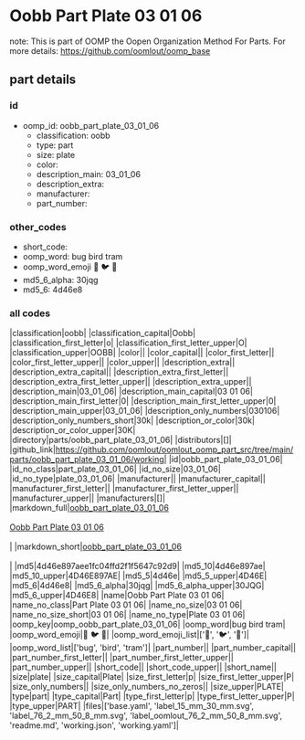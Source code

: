 # Oobb Part Plate 03 01 06  

note: This is part of OOMP the Oopen Organization Method For Parts. For more details: https://github.com/oomlout/oomp_base

##  part details





### id
* oomp_id: oobb_part_plate_03_01_06
  * classification: oobb
  * type: part
  * size: plate
  * color: 
  * description_main: 03_01_06
  * description_extra: 
  * manufacturer: 
  * part_number: 

### other_codes
* short_code: 
* oomp_word: bug bird tram
* oomp_word_emoji :bug: :bird: :tram:
* md5_6_alpha: 30jqg
* md5_6: 4d46e8

### all codes 
|classification|oobb|
|classification_capital|Oobb|
|classification_first_letter|o|
|classification_first_letter_upper|O|
|classification_upper|OOBB|
|color||
|color_capital||
|color_first_letter||
|color_first_letter_upper||
|color_upper||
|description_extra||
|description_extra_capital||
|description_extra_first_letter||
|description_extra_first_letter_upper||
|description_extra_upper||
|description_main|03_01_06|
|description_main_capital|03 01 06|
|description_main_first_letter|0|
|description_main_first_letter_upper|0|
|description_main_upper|03_01_06|
|description_only_numbers|030106|
|description_only_numbers_short|30k|
|description_or_color|30k|
|description_or_color_upper|30K|
|directory|parts/oobb_part_plate_03_01_06|
|distributors|[]|
|github_link|https://github.com/oomlout/oomlout_oomp_part_src/tree/main/parts/oobb_part_plate_03_01_06/working|
|id|oobb_part_plate_03_01_06|
|id_no_class|part_plate_03_01_06|
|id_no_size|03_01_06|
|id_no_type|plate_03_01_06|
|manufacturer||
|manufacturer_capital||
|manufacturer_first_letter||
|manufacturer_first_letter_upper||
|manufacturer_upper||
|manufacturers|[]|
|markdown_full|[oobb_part_plate_03_01_06](https://github.com/oomlout/oomlout_oomp_part_src/tree/main/parts/oobb_part_plate_03_01_06/working)<br>[](https://github.com/oomlout/oomlout_oomp_part_src/tree/main/parts/oobb_part_plate_03_01_06/working)<br>[Oobb Part Plate 03 01 06](https://github.com/oomlout/oomlout_oomp_part_src/tree/main/parts/oobb_part_plate_03_01_06/working)<br><br>|
|markdown_short|[oobb_part_plate_03_01_06](https://github.com/oomlout/oomlout_oomp_part_src/tree/main/parts/oobb_part_plate_03_01_06/working)<br><br>|
|md5|4d46e897aee1fc04ffd2f1f5647c92d9|
|md5_10|4d46e897ae|
|md5_10_upper|4D46E897AE|
|md5_5|4d46e|
|md5_5_upper|4D46E|
|md5_6|4d46e8|
|md5_6_alpha|30jqg|
|md5_6_alpha_upper|30JQG|
|md5_6_upper|4D46E8|
|name|Oobb Part Plate 03 01 06|
|name_no_class|Part Plate 03 01 06|
|name_no_size|03 01 06|
|name_no_size_short|03 01 06|
|name_no_type|Plate 03 01 06|
|oomp_key|oomp_oobb_part_plate_03_01_06|
|oomp_word|bug bird tram|
|oomp_word_emoji|:bug: :bird: :tram:|
|oomp_word_emoji_list|[':bug:', ':bird:', ':tram:']|
|oomp_word_list|['bug', 'bird', 'tram']|
|part_number||
|part_number_capital||
|part_number_first_letter||
|part_number_first_letter_upper||
|part_number_upper||
|short_code||
|short_code_upper||
|short_name||
|size|plate|
|size_capital|Plate|
|size_first_letter|p|
|size_first_letter_upper|P|
|size_only_numbers||
|size_only_numbers_no_zeros||
|size_upper|PLATE|
|type|part|
|type_capital|Part|
|type_first_letter|p|
|type_first_letter_upper|P|
|type_upper|PART|
|files|['base.yaml', 'label_15_mm_30_mm.svg', 'label_76_2_mm_50_8_mm.svg', 'label_oomlout_76_2_mm_50_8_mm.svg', 'readme.md', 'working.json', 'working.yaml']|
